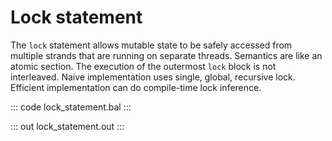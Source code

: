 # Lock statement

The `lock` statement allows mutable state to be safely accessed from multiple strands that are running on
separate threads. Semantics are like an atomic section. The execution of the outermost `lock` block is not
interleaved. Naive implementation uses single, global, recursive lock. Efficient implementation can do
compile-time lock inference.

::: code lock_statement.bal :::

::: out lock_statement.out :::